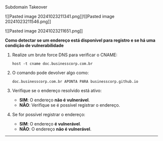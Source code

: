 Subdomain Takeover

![[Pasted image 20241023211341.png]]![[Pasted image 20241023211546.png]]

![[Pasted image 20241023211651.png]]

**Como detectar se um endereço está disponível para registro e se há uma condição de vulnerabilidade**

1. Realize um brute force DNS para verificar o CNAME:
   ```
   host -t cname doc.businesscorp.com.br
   ```

2. O comando pode devolver algo como:
   ```
   doc.businesscorp.com.br APONTA PARA businesscorp.github.io
   ```

3. Verifique se o endereço resolvido está ativo:
   - **SIM**: O endereço **não é vulnerável**.
   - **NÃO**: Verifique se é possível registrar o endereço.

4. Se for possível registrar o endereço:
   - **SIM**: O endereço **é vulnerável**.
   - **NÃO**: O endereço **não é vulnerável**.

---





